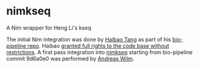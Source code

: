 # nimkseq
A Nim wrapper for Heng Li's kseq

The initial Nim integration was done by [Haibao Tang](https://github.com/tanghaibao) as part of his [bio-pipeline
repo](https://github.com/tanghaibao/bio-pipeline/). Haibao [granted full rights to the code base
without restrictions](https://github.com/tanghaibao/bio-pipeline/issues/4). A first pass integration
into [nimkseq](https://github.com/sdwfrost/nimkseq) starting from bio-pipeline commit 9d6a0e0 was performed by [Andreas Wilm](https://github.com/andreas-wilm/nimkseq).

